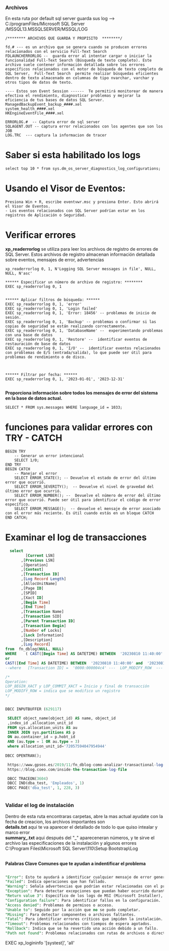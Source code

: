 
### Archivos 
En esta ruta por default sql server guarda sus log -->  C:/programFiles/Microsoft SQL Server /MSSQL13.MSSQLSERVER/MSSQL/LOG

```
/******** ARCHIVOS QUE GUARDA Y PROPISITO  ********/

fd.# --- es un archivo que se genera cuando se producen errores relacionados con el servicio Full-Text Search
FDLAUNCHERRORLOG --  guarda error al intentar cargar o iniciar la funcionalidad Full-Text Search (Búsqueda de texto completo). Este archivo suele contener información detallada sobre los errores específicos relacionados con el motor de búsqueda de texto completo de SQL Server,  Full-Text Search  permite realizar búsquedas eficientes dentro de texto almacenado en columnas de tipo nvarchar, varchar y otros tipos de datos de texto. 

---- Estos son Event Session ------  Te permitirá monitorear de manera efectiva el rendimiento, diagnosticar problemas y mejorar la eficiencia de tus bases de datos SQL Server.
ManagedBackupEvent_backup_####.xel
system_health_####.xel
HKEngineEventFile_####.xel 

ERRORLOG.#  -- Captura error de sql server
SQLAGENT.OUT -- captura error relacionados con los agentes que son los JOB
LOG.TRC  --- captura la informacion de tracer

```

# Saber si esta habilitado los logs
```
select top 10 * from sys.dm_os_server_diagnostics_log_configurations;
```


# Usando el Visor de Eventos:
```
Presiona Win + R, escribe eventvwr.msc y presiona Enter. Esto abrirá el Visor de Eventos.
- Los eventos relacionados con SQL Server podrían estar en los registros de Aplicación o Seguridad.
```

# Verificar errores
**xp_readerrorlog** se utiliza para leer los archivos de registro de errores de SQL Server. Estos archivos de registro almacenan información detallada sobre eventos, mensajes de error, advertencias
```
xp_readerrorlog 0, 1, N'Logging SQL Server messages in file', NULL, NULL, N'asc'

****** Especificar un número de archivo de registro: ********
EXEC sp_readerrorlog 0, 1


****** Aplicar filtros de búsqueda: ******
EXEC sp_readerrorlog 0, 1, 'error'
EXEC sp_readerrorlog 0, 1, 'Login failed'
EXEC sp_readerrorlog 0, 1, 'Error: 18456' -- problemas de inicio de sesión.
EXEC sp_readerrorlog 0, 1, 'Backup' -- problemas o confirmar si las copias de seguridad se están realizando correctamente. 
EXEC sp_readerrorlog 0, 1, 'DatabaseName' --  experimentando problemas con una base de datos  
EXEC sp_readerrorlog 0, 1, 'Restore' --  identificar eventos de restauración de base de datos
EXEC sp_readerrorlog 0, 1, 'I/O' --  identificar eventos relacionados con problemas de E/S (entrada/salida), lo que puede ser útil para problemas de rendimiento o de disco.



****** Filtrar por fecha: ****** 
EXEC sp_readerrorlog 0, 1, '2023-01-01', '2023-12-31'


```



**Proporciona información sobre todos los mensajes de error del sistema en la base de datos actual.**
```
SELECT * FROM sys.messages WHERE language_id = 1033;
```

# funciones para validar errores  con TRY  - CATCH

```
BEGIN TRY
    -- Generar un error intencional
    SELECT 1/0;
END TRY
BEGIN CATCH
    -- Manejar el error
    SELECT ERROR_STATE(); -- Devuelve el estado de error del último error que ocurrió. 
    SELECT ERROR_SEVERITY();  -- Devuelve el nivel de gravedad del último error que ocurrió. 
    SELECT ERROR_NUMBER(); --  Devuelve el número de error del último error que ocurrió. Puede ser útil para identificar el código de error específico.
    SELECT ERROR_MESSAGE();  -- devuelve el mensaje de error asociado con el error más reciente. Es útil cuando estás en un bloque CATCH 
END CATCH;
```

# Examinar el log de transacciones
```SQL
  select  
		 [Current LSN]
       ,[Previous LSN]
       ,[Operation]
       ,[Context]
       ,[Transaction ID]
       ,[Log Record Length]
       ,[AllocUnitName]
       ,[Page ID]
       ,[SPID]
       ,[Xact ID]
       ,[Begin Time]
       ,[End Time]
       ,[Transaction Name]
       ,[Transaction SID]
       ,[Parent Transaction ID]
       ,[Transaction Begin]
       ,[Number of Locks]
       ,[Lock Information]
       ,[Description]
       ,[Log Record]  
from  fn_dblog(NULL, NULL) 
WHERE    ( CAST([Begin Time] AS DATETIME) BETWEEN  '20230810 11:40:00' and  '20230810 11:45:00' )
or  
CAST([End Time] AS DATETIME) BETWEEN  '20230810 11:40:00' and  '20230810 11:45:00'
--where   [Transaction ID] =  '0000:000004c4' ---  LOP_MODIFY_ROW  --- '0000:000004c4' LOP_INSERT_ROWS 

/*
Operation: 
LOP_BEGIN_XACT y LOP_COMMIT_XACT = Inicio y final de transacción
LOP_MODIFY_ROW = indica que se modifico un registro 
*/


DBCC INPUTBUFFER (629117)  

 SELECT object_name(object_id) AS name, object_id
 ,index_id ,allocation_unit_id
 FROM sys.allocation_units AS au
 INNER JOIN sys.partitions AS p
 ON au.container_id = p.hobt_id
 AND (au.type = 1 OR au.type = 3)
 where allocation_unit_id='72057594047954944'
  
DBCC OPENTRAN();

 https://www.gpsos.es/2019/11/fn_dblog-como-analizar-transactional-log-en-sql-server/
 https://blog.coeo.com/inside-the-transaction-log-file

 DBCC TRACEON(3604)
 DBCC IND(dba_test, 'Empleados', 1)
 DBCC PAGE('dba_test', 1, 228, 3)



```



### Validar el log de instalación 

Dentro de esta ruta encontraras carpetas, abre la mas actual ayudate con la fecha de creacion, los archivos importantes son <br>
**details.txt** aqui te va aparecer el detallado de todo lo que quiso intealar y marco error <br>
**summary_.txt**   aqui después del "_" apareceneran números, y te sirve el archivo las especificaciones de la instalación y algunos errores  <br>
C:\Program Files\Microsoft SQL Server\110\Setup Bootstrap\Log

<br>**Palabras Clave Comunes que te ayudan a indentificar el problema**
```sql

"Error": Esto te ayudará a identificar cualquier mensaje de error general.
"Failed": Indica operaciones que han fallado.
"Warning": Señala advertencias que podrían estar relacionadas con el problema.
"Exception": Para detectar excepciones que puedan haber ocurrido durante la instalación.
"Return value 3": Específico de los logs de MSI (Microsoft Installer), indica un error en la instalación.
"Configuration failure": Para identificar fallos en la configuración.
"Access denied": Problemas de permisos o acceso.
"Unable to": Seguido por la acción que no se pudo completar.
"Missing": Para detectar componentes o archivos faltantes.
"Fatal": Para identificar errores críticos que impiden la instalación.
"Timeout": Problemas relacionados con tiempos de espera agotados.
"Rollback": Indica que se ha revertido una acción debido a un fallo.
"Path not found": Problemas relacionados con rutas de archivos o directorios no encontrados.


```



 EXEC xp_logininfo '[systest]', 'all'
